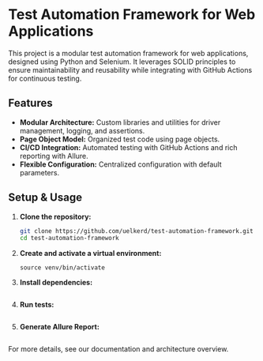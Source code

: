 # Test Automation Framework for Web Applications

This project is a modular test automation framework for web applications, designed using Python and Selenium. It leverages SOLID principles to ensure maintainability and reusability while integrating with GitHub Actions for continuous testing.

## Features

- **Modular Architecture:** Custom libraries and utilities for driver management, logging, and assertions.
- **Page Object Model:** Organized test code using page objects.
- **CI/CD Integration:** Automated testing with GitHub Actions and rich reporting with Allure.
- **Flexible Configuration:** Centralized configuration with default parameters.

## Setup & Usage

1. **Clone the repository:**

   ```bash
   git clone https://github.com/uelkerd/test-automation-framework.git
   cd test-automation-framework

   ```

2. **Create and activate a virtual environment:**

   ```python3 -m venv venv
   source venv/bin/activate

   ```

3. **Install dependencies:**

   ```pip install -r requirements.txt

   ```

4. **Run tests:**

   ```pytest

   ```

5. **Generate Allure Report:**

   ```python framework/reporting.py

   ```

For more details, see our documentation and architecture overview.
